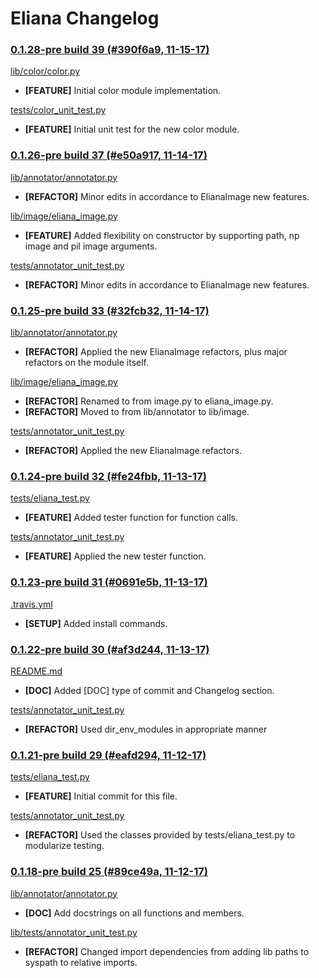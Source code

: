 # Eliana Changelog



### [0.1.28-pre build 39 (#390f6a9, 11-15-17)](https://github.com/raymelon/Eliana/commit/390f6a95bf50bf41908bcd063c1b31e3400816f8)

[lib/color/color.py](https://github.com/raymelon/Eliana/blob/0.1-pre/lib/color/color.py)
- **[FEATURE]** Initial color module implementation.

[tests/color_unit_test.py](https://github.com/raymelon/Eliana/blob/0.1-pre/tests/color_unit_test.py)
- **[FEATURE]** Initial unit test for the new color module.




### [0.1.26-pre build 37 (#e50a917, 11-14-17)](https://github.com/raymelon/Eliana/commit/e50a91719acfb7fc83c204654054bfdc8946cd9e)

[lib/annotator/annotator.py](https://github.com/raymelon/Eliana/blob/0.1-pre/lib/annotator/annotator.py)
- **[REFACTOR]** Minor edits in accordance to ElianaImage new features.

[lib/image/eliana_image.py](https://github.com/raymelon/Eliana/blob/0.1-pre/lib/image/eliana_image.py)
- **[FEATURE]** Added flexibility on constructor by supporting path, np image and pil image arguments.

[tests/annotator_unit_test.py](https://github.com/raymelon/Eliana/blob/0.1-pre/tests/annotator_unit_test.py)
- **[REFACTOR]** Minor edits in accordance to ElianaImage new features.




### [0.1.25-pre build 33 (#32fcb32, 11-14-17)](https://github.com/raymelon/Eliana/commit/32fcb32a216e67e9e177929daf02f5cdc7f0d7ef)

[lib/annotator/annotator.py](https://github.com/raymelon/Eliana/blob/0.1-pre/lib/annotator/annotator.py)
- **[REFACTOR]** Applied the new ElianaImage refactors, plus major refactors on the module itself.

[lib/image/eliana_image.py](https://github.com/raymelon/Eliana/blob/0.1-pre/lib/image/eliana_image.py)
- **[REFACTOR]** Renamed to from image.py to eliana_image.py.
- **[REFACTOR]** Moved to from lib/annotator to lib/image.

[tests/annotator_unit_test.py](https://github.com/raymelon/Eliana/blob/0.1-pre/tests/annotator_unit_test.py)
- **[REFACTOR]** Applied the new ElianaImage refactors.




### [0.1.24-pre build 32 (#fe24fbb, 11-13-17)](https://github.com/raymelon/Eliana/commit/fe24fbba60f6838853736d9fdb7618c1efaf6d71)

[tests/eliana_test.py](https://github.com/raymelon/Eliana/blob/0.1-pre/tests/eliana_test.py)
- **[FEATURE]** Added tester function for function calls.

[tests/annotator_unit_test.py](https://github.com/raymelon/Eliana/blob/0.1-pre/tests/annotator_unit_test.py)
- **[FEATURE]** Applied the new tester function.




### [0.1.23-pre build 31 (#0691e5b, 11-13-17)](https://github.com/raymelon/Eliana/commit/0691e5b3a6614b2cca42bf4882c3e1d9571e059a)

[.travis.yml](https://github.com/raymelon/Eliana/blob/0.1-pre/.travis.yml)
- **[SETUP]** Added install commands.




### [0.1.22-pre build 30 (#af3d244, 11-13-17)](https://github.com/raymelon/Eliana/commit/af3d24421a94f11b9e8e5c98cb3dfe65b38c9b77)

[README.md](https://github.com/raymelon/Eliana/blob/0.1-pre/README.md)
- **[DOC]** Added [DOC] type of commit and Changelog section.

[tests/annotator_unit_test.py](https://github.com/raymelon/Eliana/blob/0.1-pre/tests/annotator_unit_test.py)
- **[REFACTOR]** Used dir_env_modules in appropriate manner




### [0.1.21-pre build 29 (#eafd294, 11-12-17)](https://github.com/raymelon/Eliana/commit/eafd294ce8042d8545c47e6b34bc99b43bcf8e6a)

[tests/eliana_test.py](https://github.com/raymelon/Eliana/blob/0.1-pre/tests/eliana_test.py)
- **[FEATURE]** Initial commit for this file.

[tests/annotator_unit_test.py](https://github.com/raymelon/Eliana/blob/0.1-pre/tests/annotator_unit_test.py)
- **[REFACTOR]** Used the classes provided by tests/eliana_test.py to modularize testing.




### [0.1.18-pre build 25 (#89ce49a, 11-12-17)](https://github.com/raymelon/Eliana/commit/89ce49a)

[lib/annotator/annotator.py](https://github.com/raymelon/Eliana/blob/0.1-pre/lib/annotator/annotator.py)
- **[DOC]** Add docstrings on all functions and members.

[lib/tests/annotator_unit_test.py](https://github.com/raymelon/Eliana/blob/0.1-pre/tests/annotator_unit_test.py)
- **[REFACTOR]** Changed import dependencies from adding lib paths to syspath to relative imports.



